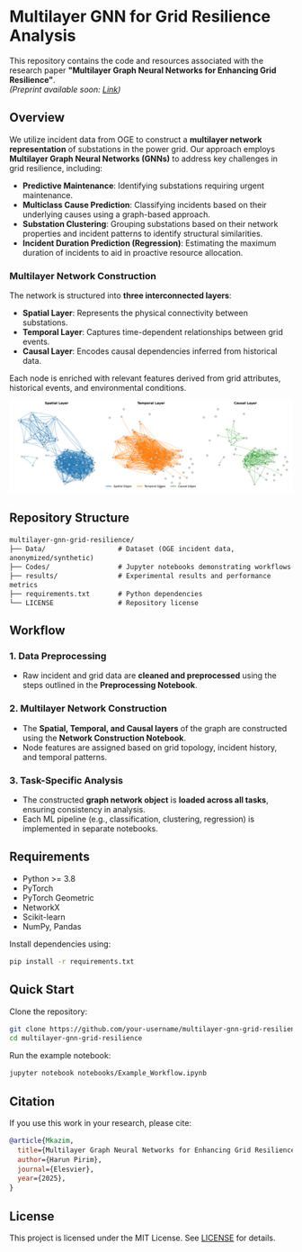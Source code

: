 # Multilayer GNN for Grid Resilience Analysis

This repository contains the code and resources associated with the research paper **"Multilayer Graph Neural Networks for Enhancing Grid Resilience"**.  
*(Preprint available soon: [Link](#))*

## Overview

We utilize incident data from OGE to construct a **multilayer network representation** of substations in the power grid. Our approach employs **Multilayer Graph Neural Networks (GNNs)** to address key challenges in grid resilience, including:

- **Predictive Maintenance**: Identifying substations requiring urgent maintenance.
- **Multiclass Cause Prediction**: Classifying incidents based on their underlying causes using a graph-based approach.
- **Substation Clustering**: Grouping substations based on their network properties and incident patterns to identify structural similarities.
- **Incident Duration Prediction (Regression)**: Estimating the maximum duration of incidents to aid in proactive resource allocation.


### Multilayer Network Construction

The network is structured into **three interconnected layers**:

- **Spatial Layer**: Represents the physical connectivity between substations.
- **Temporal Layer**: Captures time-dependent relationships between grid events.
- **Causal Layer**: Encodes causal dependencies inferred from historical data.

Each node is enriched with relevant features derived from grid attributes, historical events, and environmental conditions.

![Multilayer Network Visualization](network.png)

## Repository Structure

```
multilayer-gnn-grid-resilience/
├── Data/                  # Dataset (OGE incident data, anonymized/synthetic)
├── Codes/                 # Jupyter notebooks demonstrating workflows
├── results/               # Experimental results and performance metrics
├── requirements.txt       # Python dependencies
└── LICENSE                # Repository license
```

## Workflow

### 1. Data Preprocessing
- Raw incident and grid data are **cleaned and preprocessed** using the steps outlined in the **Preprocessing Notebook**.

### 2. Multilayer Network Construction
- The **Spatial, Temporal, and Causal layers** of the graph are constructed using the **Network Construction Notebook**.
- Node features are assigned based on grid topology, incident history, and temporal patterns.

### 3. Task-Specific Analysis
- The constructed **graph network object** is **loaded across all tasks**, ensuring consistency in analysis.
- Each ML pipeline (e.g., classification, clustering, regression) is implemented in separate notebooks.

## Requirements

- Python >= 3.8
- PyTorch
- PyTorch Geometric
- NetworkX
- Scikit-learn
- NumPy, Pandas

Install dependencies using:

```bash
pip install -r requirements.txt
```

## Quick Start

Clone the repository:
```bash
git clone https://github.com/your-username/multilayer-gnn-grid-resilience.git
cd multilayer-gnn-grid-resilience
```

Run the example notebook:
```bash
jupyter notebook notebooks/Example_Workflow.ipynb
```

## Citation

If you use this work in your research, please cite:

```bibtex
@article{Mkazim, 
  title={Multilayer Graph Neural Networks for Enhancing Grid Resilience},
  author={Harun Pirim},
  journal={Elesvier},
  year={2025},
}
```

## License

This project is licensed under the MIT License. See [LICENSE](LICENSE) for details.

